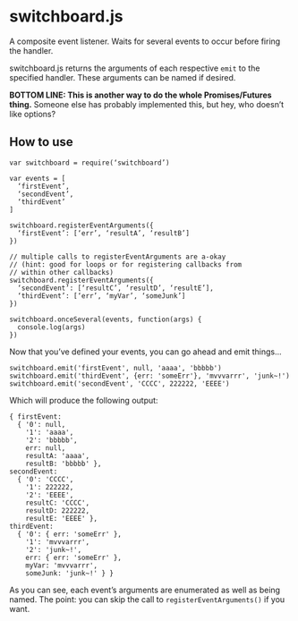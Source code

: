 # switchboard.js

A composite event listener.  Waits for several events to occur before firing the handler.

switchboard.js returns the arguments of each respective `emit` to the specified handler.  These arguments can be named if desired.

__BOTTOM LINE: This is another way to do the whole Promises/Futures thing.__  Someone else has probably implemented this, but hey, who doesn’t like options?

## How to use

    var switchboard = require(‘switchboard’)
    
    var events = [
      ‘firstEvent’,
      ‘secondEvent’,
      ‘thirdEvent’
    ]
  
    switchboard.registerEventArguments({
      ‘firstEvent’: [‘err’, ‘resultA’, ‘resultB’]
    })
    
    // multiple calls to registerEventArguments are a-okay
    // (hint: good for loops or for registering callbacks from
    // within other callbacks)
    switchboard.registerEventArguments({
      ‘secondEvent’: [‘resultC’, ‘resultD’, ‘resultE’],
      ‘thirdEvent’: [‘err’, ‘myVar’, ‘someJunk’]
    })

    switchboard.onceSeveral(events, function(args) {
      console.log(args)
    })

Now that you’ve defined your events, you can go ahead and emit things...

    switchboard.emit('firstEvent', null, 'aaaa', 'bbbbb')
    switchboard.emit('thirdEvent', {err: 'someErr'}, 'mvvvarrr', 'junk~!')
    switchboard.emit('secondEvent', 'CCCC', 222222, 'EEEE')

Which will produce the following output:

    { firstEvent: 
      { '0': null,
        '1': 'aaaa',
        '2': 'bbbbb',
        err: null,
        resultA: 'aaaa',
        resultB: 'bbbbb' },
    secondEvent: 
      { '0': 'CCCC',
        '1': 222222,
        '2': 'EEEE',
        resultC: 'CCCC',
        resultD: 222222,
        resultE: 'EEEE' },
    thirdEvent: 
      { '0': { err: 'someErr' },
        '1': 'mvvvarrr',
        '2': 'junk~!',
        err: { err: 'someErr' },
        myVar: 'mvvvarrr',
        someJunk: 'junk~!' } }

As you can see, each event’s arguments are enumerated as well as being named.  The point: you can skip the call to `registerEventArguments()` if you want.


